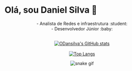 # Olá, sou Daniel Silva :wave:
<div align="center">
<span>- Analista de Redes e infraestrutura</span> :student:<br/>
<span>- Desenvolvedor Júnior</span> :baby:
<br/><br/>

[![ODansilva's GitHub stats](https://github-readme-stats.vercel.app/api?username=ODansilva&count_private=true&show_icons=true&theme=midnight-purple)](https://github.com/ODansilva/github-readme-stats)<br/><br/>
[![Top Langs](https://github-readme-stats.vercel.app/api/top-langs/?username=ODansilva&layout=compact&theme=midnight-purple)](https://github.com/ODansilva/github-readme-stats)

![snake gif](https://github.com/ODansilva/ODansilva/blob/output/github-contribution-grid-snake.svg)
</div>
